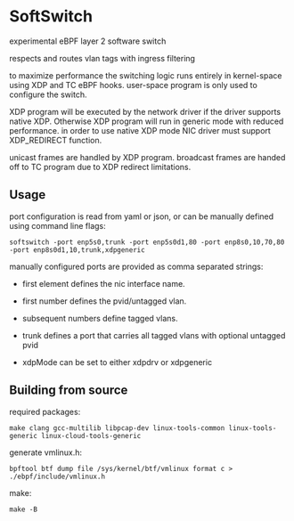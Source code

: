 # SoftSwitch
experimental eBPF layer 2 software switch

respects and routes vlan tags with ingress filtering

to maximize performance the switching logic runs entirely in kernel-space using XDP and TC eBPF hooks. user-space program is only used to configure the switch.

XDP program will be executed by the network driver if the driver supports native XDP.  Otherwise XDP program will run in generic mode with reduced performance. in order to use native XDP mode NIC driver must support XDP_REDIRECT function.

unicast frames are handled by XDP program. broadcast frames are handed off to TC program due to XDP redirect limitations.

## Usage
port configuration is read from yaml or json, or can be manually defined using command line flags:

```
softswitch -port enp5s0,trunk -port enp5s0d1,80 -port enp8s0,10,70,80 -port enp8s0d1,10,trunk,xdpgeneric
```

manually configured ports are provided as comma separated strings:

- first element defines the nic interface name.

- first number defines the pvid/untagged vlan.

- subsequent numbers define tagged vlans.
  
- trunk defines a port that carries all tagged vlans with optional untagged pvid

- xdpMode can be set to either xdpdrv or xdpgeneric

## Building from source
required packages:

```
make clang gcc-multilib libpcap-dev linux-tools-common linux-tools-generic linux-cloud-tools-generic
```

generate vmlinux.h:

```
bpftool btf dump file /sys/kernel/btf/vmlinux format c > ./ebpf/include/vmlinux.h
```

make:
```
make -B
```


